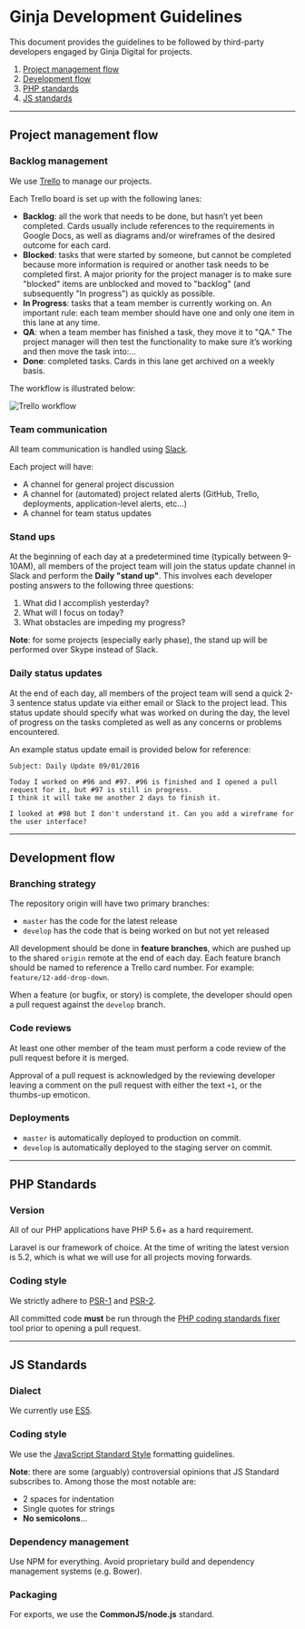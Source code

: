 # Ginja Development Guidelines

This document provides the guidelines to be followed by third-party developers engaged by Ginja Digital for projects.

1. [Project management flow](#project-management-flow)
2. [Development flow](#development-flow)
3. [PHP standards](#php-standards)
4. [JS standards](#js-standards)

---

## Project management flow

### Backlog management

We use [Trello](https://www.trello.com) to manage our projects.

Each Trello board is set up with the following lanes:

* **Backlog**: all the work that needs to be done, but hasn’t yet been completed. Cards usually include references to the requirements in Google Docs, as well as diagrams and/or wireframes of the desired outcome for each card.
* **Blocked**: tasks that were started by someone, but cannot be completed because more information is required or another task needs to be completed first. A major priority for the project manager is to make sure "blocked" items are unblocked and moved to "backlog" (and subsequently "In progress") as quickly as possible.
* **In Progress**: tasks that a team member is currently working on. An important rule: each team member should have one and only one item in this lane at any time.
* **QA**: when a team member has finished a task, they move it to "QA." The project manager will then test the functionality to make sure it’s working and then move the task into:...
* **Done**: completed tasks. Cards in this lane get archived on a weekly basis.

The workflow is illustrated below:

![Trello workflow](http://coreymcmahon.com/wp-content/uploads/2015/01/developer-workflow.png)




### Team communication

All team communication is handled using [Slack](https://www.slack.com). 

Each project will have:

* A channel for general project discussion
* A channel for (automated) project related alerts (GitHub, Trello, deployments, application-level alerts, etc...)
* A channel for team status updates


### Stand ups


At the beginning of each day at a predetermined time (typically between 9-10AM), all members of the project team will join the status update channel in Slack and perform the **Daily "stand up"**. This involves each developer posting answers to the following three questions:

1. What did I accomplish yesterday?
2. What will I focus on today?
3. What obstacles are impeding my progress?

**Note**: for some projects (especially early phase), the stand up will be performed over Skype instead of Slack.


### Daily status updates


At the end of each day, all members of the project team will send a quick 2-3 sentence status update via either email or Slack to the project lead. This status update should specify what was worked on during the day, the level of progress on the tasks completed as well as any concerns or problems encountered.

An example status update email is provided below for reference:

```
Subject: Daily Update 09/01/2016

Today I worked on #96 and #97. #96 is finished and I opened a pull request for it, but #97 is still in progress.
I think it will take me another 2 days to finish it.

I looked at #98 but I don't understand it. Can you add a wireframe for the user interface?
```

---

## Development flow

### Branching strategy

The repository origin will have two primary branches:

* `master` has the code for the latest release
* `develop` has the code that is being worked on but not yet released

All development should be done in **feature branches**, which are pushed up to the shared `origin` remote at the end of each day. Each feature branch should be named to reference a Trello card number. For example: `feature/12-add-drop-down`.

When a feature (or bugfix, or story) is complete, the developer should open a pull request against the `develop` branch.

### Code reviews

At least one other member of the team must perform a code review of the pull request before it is merged. 

Approval of a pull request is acknowledged by the reviewing developer leaving a comment on the pull request with either the text `+1`, or the thumbs-up emoticon.

### Deployments

* `master` is automatically deployed to production on commit.
* `develop` is automatically deployed to the staging server on commit.

---

## PHP Standards

### Version

All of our PHP applications have PHP 5.6+ as a hard requirement.

Laravel is our framework of choice. At the time of writing the latest version is 5.2, which is what we will use for all projects moving forwards.

### Coding style

We strictly adhere to [PSR-1](http://www.php-fig.org/psr/psr-1/) and [PSR-2](http://www.php-fig.org/psr/psr-2/).

All committed code **must** be run through the [PHP coding standards fixer](https://github.com/FriendsOfPHP/PHP-CS-Fixer) tool prior to opening a pull request.

---

## JS Standards

### Dialect 

We currently use [ES5](http://kangax.github.io/compat-table/es5/).

### Coding style

We use the [JavaScript Standard Style](https://github.com/feross/standard) formatting guidelines. 

**Note**: there are some (arguably) controversial opinions that JS Standard subscribes to. Among those the most notable are:

* 2 spaces for indentation
* Single quotes for strings
* **No semicolons**...

### Dependency management

Use NPM for everything. Avoid proprietary build and dependency management systems (e.g. Bower).

### Packaging

For exports, we use the **CommonJS/node.js** standard.
